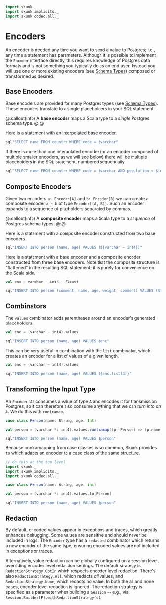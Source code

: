 ```scala mdoc:nest:invisible
import skunk._
import skunk.implicits._
import skunk.codec.all._
```
# Encoders

An encoder is needed any time you want to send a value to Postgres; i.e., any time a statement has
parameters. Although it is possible to implement the `Encoder` interface directly, this requires
knowledge of Postgres data formats and is not something you typically do as an end user. Instead
you will use one or more existing encoders (see [Schema Types](../reference/SchemaTypes.md))
composed or transformed as desired.

## Base Encoders

Base encoders are provided for many Postgres types (see [Schema Types](../reference/SchemaTypes.md)).
These encoders translate to a single placeholders in your SQL statement.

@:callout(info)
A **base encoder** maps a Scala type to a *single* Postgres schema type.
@:@

Here is a statement with an interpolated base encoder.

```scala mdoc:nest
sql"SELECT name FROM country WHERE code = $varchar"
```

If there is more than one interpolated encoder (or an encoder composed of multiple smaller encoders,
as we will see below) there will be multiple placeholders in the SQL statement, numbered
sequentially.

```scala mdoc:nest
sql"SELECT name FROM country WHERE code = $varchar AND population < $int8"
```

## Composite Encoders

Given two encoders `a: Encoder[A]` and `b: Encoder[B]` we can create a composite encoder `a ~ b` of
type `Encoder[(A, B)]`. Such an encoder expands to a sequence of placholders separated by commas.

@:callout(info)
A **composite encoder** maps a Scala type to a *sequence* of Postgres schema types.
@:@

Here is a statement with a composite encoder constructed from two base encoders.

```scala mdoc:nest
sql"INSERT INTO person (name, age) VALUES (${varchar ~ int4})"
```

Here is a statement with a base encoder and a composite encoder constructed from three base encoders.
Note that the composite structure is "flattened" in the resulting SQL statement; it is purely for
convenience on the Scala side.

```scala mdoc:nest
val enc = varchar ~ int4 ~ float4

sql"INSERT INTO person (comment, name, age, weight, comment) VALUES ($text, $enc)"
```

## Combinators

The `values` combinator adds parentheses around an encoder's generated placeholders.

```scala mdoc:nest
val enc = (varchar ~ int4).values

sql"INSERT INTO person (name, age) VALUES $enc"
```

This can be very useful in combination with the `list` combinator, which creates an encoder for a
list of values of a given length.

```scala mdoc:nest
val enc = (varchar ~ int4).values

sql"INSERT INTO person (name, age) VALUES ${enc.list(3)}"
```

## Transforming the Input Type

An `Encoder[A]` consumes a value of type `A` and encodes it for transmission Postgres, so it can
therefore also consume anything that we can _turn into an `A`_. We do this with `contramap`.

```scala mdoc:nest
case class Person(name: String, age: Int)

val person = (varchar *: int4).values.contramap((p: Person) => (p.name, p.age))

sql"INSERT INTO person (name, age) VALUES $person"
```

Because contramapping from case classes is so common, Skunk provides `to` which adapts
an encoder to a case class of the same structure.

```scala mdoc:invisible:reset
// do this at the top level.
import skunk._
import skunk.implicits._
import skunk.codec.all._
```

```scala mdoc
case class Person(name: String, age: Int)

val person = (varchar *: int4).values.to[Person]

sql"INSERT INTO person (name, age) VALUES $person"
```

## Redaction

By default, encoded values appear in exceptions and traces, which greatly enhances debugging. Some values are sensitive and should never be included in logs. The `Encoder` type has a `redacted` combinator which returns a new encoder of the same type, ensuring encoded values are not included in exceptions or traces.

Alternatively, value redaction can be globally configured on a session level, overriding encoder level redaction settings. The default strategy is `RedactionStrategy.OptIn` which respects encoder level redaction. There's also `RedactionStrategy.All`, which redacts *all* values, and `RedactionStrategy.None`, which redacts no value. In both the all and none cases, encoder level redaction is ignored. The redaction strategy is specified as a parameter when building a `Session` -- e.g., via `Session.Builder[F].withRedactionStrategy(s)`.
